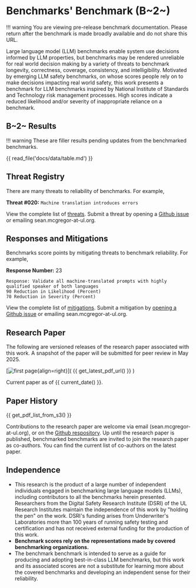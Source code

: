 # Benchmarks' Benchmark (B~2~)

!!! warning
    You are viewing pre-release benchmark documentation. Please return after the benchmark is made broadly available and do not share this URL.

Large language model (LLM) benchmarks enable system use decisions informed by LLM properties, but benchmarks may be rendered unreliable for real world decision making by a variety of threats to benchmark longevity, correctness, coverage, consistency, and intelligibility. Motivated by emerging LLM safety benchmarks, on whose scores people rely on to make decisions impacting real world safety, this work presents a benchmark for LLM benchmarks inspired by National Institute of Standards and Technology risk management processes. High scores indicate a reduced likelihood and/or severity of inappropriate reliance on a benchmark.

## B~2~ Results

!!! warning
    These are filler results pending updates from the benchmarked benchmarks.

{{ read_file('docs/data/table.md') }}

## Threat Registry
There are many threats to reliability of benchmarks. For example,

**Threat \#020:** `Machine translation introduces errors`

View the complete list of [threats](data/threat-registry-table.md). Submit a threat by opening a [Github issue](https://github.com/ul-dsri/party-paper/issues) or emailing sean.mcgregor-at-ul.org.

## Responses and Mitigations
Benchmarks score points by mitigating threats to benchmark reliability. For example,

**Response Number:** 23
```
Response: Validate all machine-translated prompts with highly qualified speaker of both languages
90 Reduction in Likelihood (Percent)
70 Reduction in Severity (Percent)
```

View the complete list of [mitigations](data/risk-response-table.md). Submit a mitigation by [opening a Github issue](https://github.com/ul-dsri/party-paper/issues) or emailing sean.mcgregor-at-ul.org.

## Research Paper

The following are versioned releases of the research paper associated with this work. A snapshot of the paper will be submitted for peer review in May 2025.

[![first page](images/first_page.png){align=right}]( {{ get_latest_pdf_url() }} )

Current paper as of {{ current_date() }}.

## Paper History

{{ get_pdf_list_from_s3() }}

Contributions to the research paper are welcome via email (sean.mcgregor-at-ul.org), or on the [Github respository](https://github.com/ul-dsri/party-paper). Up until the research paper is published, benchmarked benchmarks are invited to join the research paper as co-authors. You can find the current list of co-authors on the latest paper.

## Independence

- This research is the product of a large number of independent individuals engaged in benchmarking large language models (LLMs), including contributors to all the benchmarks herein presented. Researchers from the Digital Safety Research Institute (DSRI) of the UL Research Institutes maintain the independence of this work by "holding the pen" on the work. DSRI's funding arises from Underwriter's Laboratories more than 100 years of running safety testing and certification and has not received external funding for the production of this work.
- **Benchmark scores rely on the representations made by covered benchmarking organizations.**
- The benchmark benchmark is intended to serve as a guide for producing and adopting best-in-class LLM benchmarks, but this work and its associated scores are not a substitute for learning more about the covered benchmarks and developing an independent sense for their reliability.

